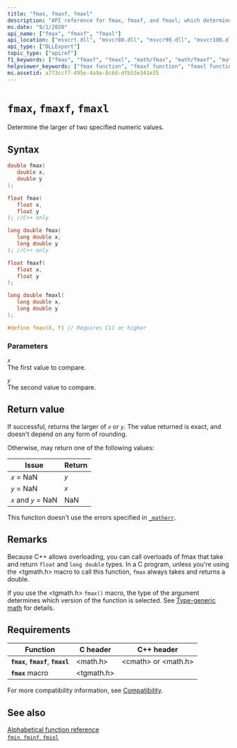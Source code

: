 ```yaml
---
title: "fmax, fmaxf, fmaxl"
description: "API reference for fmax, fmaxf, and fmaxl; which determines the larger of two numeric values."
ms.date: "9/1/2020"
api_name: ["fmax", "fmaxf", "fmaxl"]
api_location: ["msvcrt.dll", "msvcr80.dll", "msvcr90.dll", "msvcr100.dll", "msvcr100_clr0400.dll", "msvcr110.dll", "msvcr110_clr0400.dll", "msvcr120.dll", "msvcr120_clr0400.dll", "ucrtbase.dll", "api-ms-win-crt-math-l1-1-0.dll"]
api_type: ["DLLExport"]
topic_type: ["apiref"]
f1_keywords: ["fmax", "fmaxf", "fmaxl", "math/fmax", "math/fmaxf", "math/fmaxl"]
helpviewer_keywords: ["fmax function", "fmaxf function", "fmaxl function"]
ms.assetid: a773ccf7-495e-4a9a-8c6d-dfb53e341e35
---
```

# `fmax`, `fmaxf`, `fmaxl`

Determine the larger of two specified numeric values.

## Syntax

```C
double fmax(
   double x,
   double y
);

float fmax(
   float x,
   float y
); //C++ only

long double fmax(
   long double x,
   long double y
); //C++ only

float fmaxf(
   float x,
   float y
);

long double fmaxl(
   long double x,
   long double y
);

#define fmax(X, Y) // Requires C11 or higher
```

### Parameters

*`x`*\
The first value to compare.

*`y`*\
The second value to compare.

## Return value

If successful, returns the larger of *`x`* or *`y`*. The value returned is exact, and doesn't depend on any form of rounding.

Otherwise, may return one of the following values:

|Issue|Return|
|-----------|------------|
|*`x`* = NaN|*`y`*|
|*`y`* = NaN|*`x`*|
|*`x`* and *`y`* = NaN|NaN|

This function doesn't use the errors specified in  [`_matherr`](matherr.md).

## Remarks

Because C++ allows overloading, you can call overloads of fmax that take and return `float` and `long double` types. In a C program, unless you're using the \<tgmath.h> macro to call this function, `fmax` always takes and returns a double.

If you use the \<tgmath.h> `fmax()` macro, the type of the argument determines which version of the function is selected. See [Type-generic math](../tgmath.md) for details.

## Requirements

|Function|C header|C++ header|
|--------------|--------------|------------------|
|**`fmax`**, **`fmaxf`**, **`fmaxl`**|\<math.h>|\<cmath> or \<math.h>|
|**`fmax`** macro | \<tgmath.h> ||

For more compatibility information, see [Compatibility](../compatibility.md).

## See also

[Alphabetical function reference](crt-alphabetical-function-reference.md)\
[`fmin`, `fminf`, `fminl`](fmin-fminf-fminl.md)
